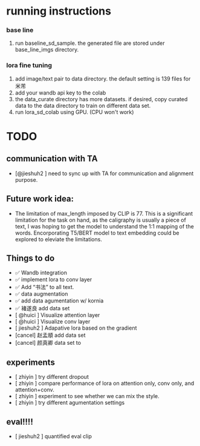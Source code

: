 # running instructions 
### base line 
1. run baseline_sd_sample. the generated file are stored under base_line_imgs directory.

### lora fine tuning 
1. add image/text pair to data directory. the default setting is 139 files for 米芾
2. add your wandb api key to the colab 
3. the data_curate directory has more datasets. if desired, copy curated data to the data directory to train on different data set. 
4. run lora_sd_colab using GPU. (CPU won't work) 



# TODO
## communication with TA
- [@jieshuh2 ] need to sync up with TA for communication and alignment purpose.


## Future work idea: 
* The limitation of max_length imposed by CLIP is 77. This is a significant limitation for the task on hand, as the caligraphy is usually a piece of text, I was hoping to get the model to understand the 1:1 mapping of the words.  Encorporating T5/BERT model to text embedding could be explored to eleviate the limitations. 



## Things to do
- ✅ Wandb integration 
- ✅ implement lora to conv layer  
- ✅ Add “书法” to all text.
- ✅ data augmentation
- ✅ add data agumentation w/ kornia
- ✅ 褚遂良 add data set
- [ @huici ] Visualize attention layer
- [ @huici ] Visualize conv layer
- [ jieshuh2 ] Adapative lora based on the gradient 
- [cancel] 赵孟頫 add data set
- [cancel] 颜真卿 data set to


## experiments 
- [ zhiyin ] try different dropout
- [ zhiyin ] compare performance of lora on attention only, conv only, and attention+conv.
- [ zhiyin ] experiment to see whether we can mix the style.
- [ zhiyin ] try different agumentation settings


## eval!!!!
- [ jieshuh2 ] quantified eval clip 





